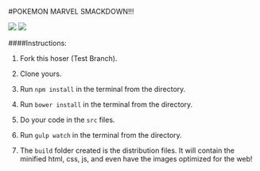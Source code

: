 #POKEMON MARVEL SMACKDOWN!!!

![](http://www.reactiongifs.com/r/2013/12/hit1.gif) ![](http://imgfave-herokuapp-com.global.ssl.fastly.net/image_cache/1349033066608380_animate.gif)

####Instructions:

1. Fork this hoser (Test Branch).

2. Clone yours.

3. Run `npm install` in the terminal from the directory.

4. Run `bower install` in the terminal from the directory.

5. Do your code in the `src` files.

6. Run `gulp watch` in the terminal from the directory.

7. The `build` folder created is the distribution files. It will contain the minified html, css, js, and even have the images optimized for the web!
